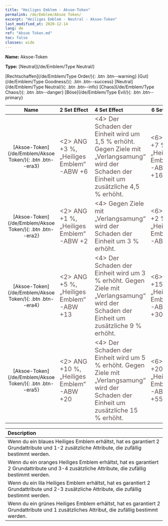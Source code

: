 ```yaml
---
title: "Heiliges Emblem - Aksoe-Token"
permalink: /de/Emblem/Aksoe Token/
excerpt: "Heiliges Emblem - Neutral - Aksoe-Token"
last_modified_at: 2020-12-14
lang: de
ref: "Aksoe Token.md"
toc: false
classes: wide
---
```


 **Name:** Aksoe-Token

 **Type:** [Neutral](/de/Emblem/Type Neutral/)

  [Rechtschaffen](/de/Emblem/Type Order/){: .btn .btn--warning}   [Gut](/de/Emblem/Type Goodness/){: .btn .btn--success}   [Neutral](/de/Emblem/Type Neutral/){: .btn .btn--info}   [Chaos](/de/Emblem/Type Chaos/){: .btn .btn--danger}   [Böse](/de/Emblem/Type Evil/){: .btn .btn--primary} 

  |         Name            |    2 Set Effect    |   4 Set Effect   | 6 Set Effect   | 
  |:-----------------------:|:-------------------|:-----------------|----------------| 
  | [Aksoe-Token](/de/Emblem/Aksoe Token/){: .btn .btn--era3} | <span style="color: #645252;font-size:20px"><2> ANG +3 %, „Heiliges Emblem“-ABW +6</span> | <span style="color: #645252;font-size:20px"><4> Der Schaden der Einheit wird um 1,5 % erhöht. Gegen Ziele mit „Verlangsamung“ wird der Schaden der Einheit um zusätzliche 4,5 % erhöht.</span> | <span style="color: #645252;font-size:20px"><6> ANG +7 %, „Heiliges Emblem“-ABW +16</span> | 
  | [Aksoe-Token](/de/Emblem/Aksoe Token/){: .btn .btn--era2} | <span style="color: #645252;font-size:20px"><2> ANG +1 %, „Heiliges Emblem“-ABW +2</span> | <span style="color: #645252;font-size:20px"><4> Gegen Ziele mit „Verlangsamung“ wird der Schaden der Einheit um 3 % erhöht.</span> | <span style="color: #645252;font-size:20px"><6> ANG +2 %, „Heiliges Emblem“-ABW +6</span> | 
  | [Aksoe-Token](/de/Emblem/Aksoe Token/){: .btn .btn--era4} | <span style="color: #645252;font-size:20px"><2> ANG +5 %, „Heiliges Emblem“-ABW +13</span> | <span style="color: #645252;font-size:20px"><4> Der Schaden der Einheit wird um 3 % erhöht. Gegen Ziele mit „Verlangsamung“ wird der Schaden der Einheit um zusätzliche 9 % erhöht.</span> | <span style="color: #645252;font-size:20px"><6> ANG +15 %, „Heiliges Emblem“-ABW +30</span> | 
  | [Aksoe-Token](/de/Emblem/Aksoe Token/){: .btn .btn--era5} | <span style="color: #645252;font-size:20px"><2> ANG +10 %, „Heiliges Emblem“-ABW +20</span> | <span style="color: #645252;font-size:20px"><4> Der Schaden der Einheit wird um 5 % erhöht. Gegen Ziele mit „Verlangsamung“ wird der Schaden der Einheit um zusätzliche 15 % erhöht.</span> | <span style="color: #645252;font-size:20px"><6> ANG +20 %, „Heiliges Emblem“-ABW +55</span> | 

  |         Description            | 
  |:-------------------------------|
  | Wenn du ein blaues Heiliges Emblem erhältst, hat es garantiert 2 Grundattribute und 1-2 zusätzliche Attribute, die zufällig bestimmt werden. |
  | Wenn du ein oranges Heiliges Emblem erhältst, hat es garantiert 2 Grundattribute und 3-4 zusätzliche Attribute, die zufällig bestimmt werden. |
  | Wenn du ein lila Heiliges Emblem erhältst, hat es garantiert 2 Grundattribute und 2-3 zusätzliche Attribute, die zufällig bestimmt werden. |
  | Wenn du ein grünes Heiliges Emblem erhältst, hat es garantiert 2 Grundattribute und 1 zusätzliches Attribut, die zufällig bestimmt werden. |
